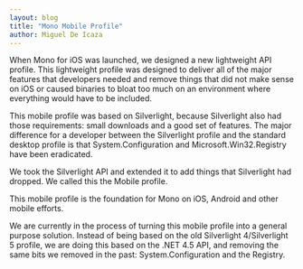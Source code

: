 ```yaml
---
layout: blog
title: "Mono Mobile Profile"
author: Miguel De Icaza
---
```


When Mono for iOS was launched, we designed a new lightweight API profile.  This lightweight profile was designed to deliver all of the major features that developers needed and remove things that did not make sense on iOS or caused binaries to bloat too much on an environment where everything would have to be included.

This mobile profile was based on Silverlight, because Silverlight also had those requirements: small downloads and a good set of features.    The major difference for a developer between the Silverlight profile and the standard desktop profile is that System.Configuration and Microsoft.Win32.Registry have been eradicated.

We took the Silverlight API and extended it to add things that Silverlight had dropped.  We called this the Mobile profile.

This mobile profile is the foundation for Mono on iOS, Android and other mobile efforts.

We are currently in the process of turning this mobile profile into a general purpose solution.   Instead of being based on the old Silverlight 4/Silverlight 5 profile, we are doing this based on the .NET 4.5 API, and removing the same bits we removed in the past: System.Configuration and the Registry.
